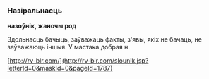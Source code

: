 ### Назіральнасць
**назоўнік, жаночы род**

Здольнасць бачыць, заўважаць факты, з'явы, якіх не бачаць, не заўважаюць іншыя. У мастака добрая н.

<a rel="author">[http://rv-blr.com/](http://rv-blr.com/slounik.jsp?letterId=0&maskId=0&pageId=1787)</a>
